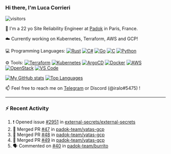 ### Hi there, I'm Luca Corrieri

![visitors](https://visitor-badge.glitch.me/badge?page_id=corrieriluca.corrieriluca)

👋 I'm a 22 yo Site Reliability Engineer at [Padok](https://www.padok.fr/) in Paris, France.

☁️ Currently working on Kubernetes, Terraform, AWS and GCP!

💻 Programming Languages:
[![Rust](https://img.shields.io/badge/Rust-c14566?style=flat-square&logo=rust&logoColor=white)](#)
[![C#](https://img.shields.io/badge/C%23-1e9e25.svg?style=flat-square&logo=c%20sharp&logoColor=white)](#)
[![Go](https://img.shields.io/badge/Go-007d9c?style=flat-square&logo=go&logoColor=white)](#)
[![C](https://img.shields.io/badge/C-2570ae.svg?style=flat-square&logo=c&logoColor=white)](#)
[![Python](https://img.shields.io/badge/Python-3b78a7.svg?style=flat-square&logo=python&logoColor=white)](#)

⚙️ Tools:
[![Terraform](https://img.shields.io/badge/Terraform-7B42BC?style=flat-square&logo=terraform&logoColor=white)](#)
[![Kubernetes](https://img.shields.io/badge/Kubernetes-326CE5?style=flat-square&logo=kubernetes&logoColor=white)](#)
[![ArgoCD](https://img.shields.io/badge/ArgoCD-009485?style=flat-square&logo=argo&logoColor=white)](#)
[![Docker](https://img.shields.io/badge/Docker-2496ED?style=flat-square&logo=docker&logoColor=white)](#)
[![AWS](https://img.shields.io/badge/AWS-232F3E?style=flat-square&logo=amazonaws&logoColor=white)](#)
[![OpenStack](https://img.shields.io/badge/OpenStack-ED1944?style=flat-square&logo=openstack&logoColor=white)](#)
[![VS Code](https://img.shields.io/badge/VS%20Code-007ACC?style=flat-square&logo=visualstudiocode&logoColor=white)](#)

[![My GitHub stats](https://github-readme-stats.vercel.app/api?username=corrieriluca&hide_rank=true&count_private=true&include_all_commits=true&show_icons=true&theme=github_dark)](#)
[![Top Languages](https://github-readme-stats.vercel.app/api/top-langs/?username=corrieriluca&layout=compact&theme=github_dark)](#)

📫 Feel free to reach me on [Telegram](https://t.me/luccorri) or Discord (@iralo#5475) !

---

### :zap: Recent Activity

<!--START_SECTION:activity-->
1. ❗ Opened issue [#2951](https://github.com/external-secrets/external-secrets/issues/2951) in [external-secrets/external-secrets](https://github.com/external-secrets/external-secrets)
2. 🎉 Merged PR [#47](https://github.com/padok-team/yatas-gcp/pull/47) in [padok-team/yatas-gcp](https://github.com/padok-team/yatas-gcp)
3. 🎉 Merged PR [#48](https://github.com/padok-team/yatas-gcp/pull/48) in [padok-team/yatas-gcp](https://github.com/padok-team/yatas-gcp)
4. 🎉 Merged PR [#49](https://github.com/padok-team/yatas-gcp/pull/49) in [padok-team/yatas-gcp](https://github.com/padok-team/yatas-gcp)
5. 🗣 Commented on [#40](https://github.com/padok-team/burrito/issues/40#issuecomment-1809831494) in [padok-team/burrito](https://github.com/padok-team/burrito)
<!--END_SECTION:activity-->
